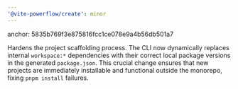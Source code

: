 ```yaml
---
'@vite-powerflow/create': minor
---
```


anchor: 5835b769f3e875816fcc1ce078e9a4b56db501a7

Hardens the project scaffolding process. The CLI now dynamically replaces internal `workspace:*` dependencies with their correct local package versions in the generated `package.json`. This crucial change ensures that new projects are immediately installable and functional outside the monorepo, fixing `pnpm install` failures.
